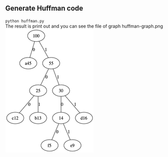 ## Generate Huffman code
`python huffman.py`  
The result is print out and you can see the file of graph huffman-graph.png  
![huffman-graph](./huffman-graph.png)
